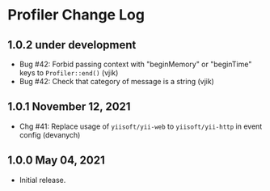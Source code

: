 # Profiler Change Log

## 1.0.2 under development

- Bug #42: Forbid passing context with "beginMemory" or "beginTime" keys to `Profiler::end()` (vjik)
- Bug #42: Check that category of message is a string (vjik)

## 1.0.1 November 12, 2021

- Chg #41: Replace usage of `yiisoft/yii-web` to `yiisoft/yii-http` in event config (devanych)

## 1.0.0 May 04, 2021

- Initial release.
